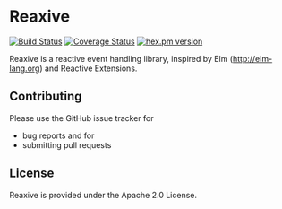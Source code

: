 # Reaxive

[![Build Status](https://travis-ci.org/alfert/reaxive.svg?branch=master)](https://travis-ci.org/alfert/reaxive)
[![Coverage Status](https://coveralls.io/repos/alfert/reaxive/badge.png?branch=master)](https://coveralls.io/r/alfert/reaxive?branch=master)
[![hex.pm version](https://img.shields.io/hexpm/v/reaxive.svg?style=flat)](https://hex.pm/packages/reaxive)

Reaxive is a reactive event handling library, inspired by Elm (http://elm-lang.org) and Reactive Extensions.



## Contributing

Please use the GitHub issue tracker for 

* bug reports and for
* submitting pull requests

## License

Reaxive is provided under the Apache 2.0 License. 
